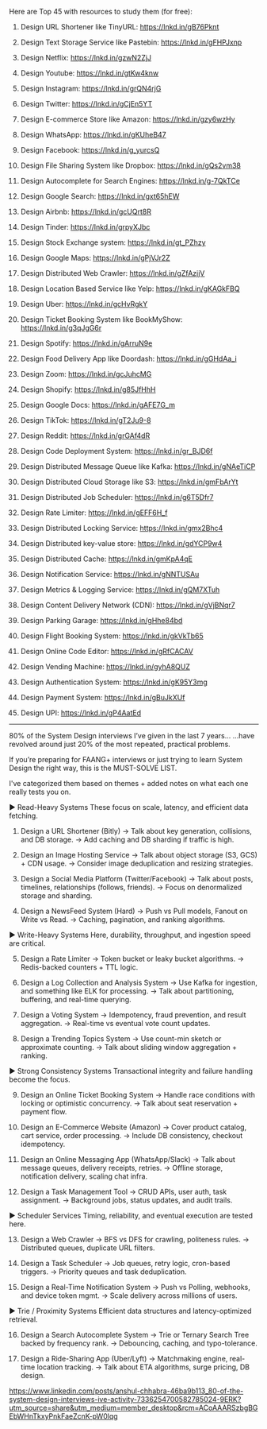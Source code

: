 Here are Top 45 with resources to study them (for free):

1) Design URL Shortener like TinyURL: https://lnkd.in/gB76Pknt

2) Design Text Storage Service like Pastebin: https://lnkd.in/gFHPJxnp

3) Design Netflix: https://lnkd.in/gzwN2ZjJ

4) Design Youtube: https://lnkd.in/gtKw4knw

5) Design Instagram: https://lnkd.in/grQN4rjG

6) Design Twitter: https://lnkd.in/gCjEn5YT

7) Design E-commerce Store like Amazon: https://lnkd.in/gzy6wzHy

8) Design WhatsApp: https://lnkd.in/gKUheB47

9) Design Facebook: https://lnkd.in/g_yurcsQ

10) Design File Sharing System like Dropbox: https://lnkd.in/gQs2vm38

11) Design Autocomplete for Search Engines: https://lnkd.in/g-7QkTCe

12) Design Google Search: https://lnkd.in/gxt65hEW

13) Design Airbnb: https://lnkd.in/gcUQrt8R

14) Design Tinder: https://lnkd.in/grpyXJbc

15) Design Stock Exchange system: https://lnkd.in/gt_PZhzy

16) Design Google Maps: https://lnkd.in/gPjVJr2Z

17) Design Distributed Web Crawler: https://lnkd.in/gZfAzjjV

18) Design Location Based Service like Yelp: https://lnkd.in/gKAGkFBQ

19) Design Uber: https://lnkd.in/gcHvRgkY

20) Design Ticket Booking System like BookMyShow: https://lnkd.in/g3qJgG6r

21) Design Spotify: https://lnkd.in/gArruN9e

22) Design Food Delivery App like Doordash: https://lnkd.in/gGHdAa_i

23) Design Zoom: https://lnkd.in/gcJuhcMG

24) Design Shopify: https://lnkd.in/g85JfHhH

25) Design Google Docs: https://lnkd.in/gAFE7G_m

26) Design TikTok: https://lnkd.in/gT2Ju9-8

27) Design Reddit: https://lnkd.in/grGAf4dR

28) Design Code Deployment System: https://lnkd.in/gr_BJD6f

29) Design Distributed Message Queue like Kafka: https://lnkd.in/gNAeTiCP

30) Design Distributed Cloud Storage like S3: https://lnkd.in/gmFbArYt

31) Design Distributed Job Scheduler: https://lnkd.in/g6T5Dfr7

32) Design Rate Limiter: https://lnkd.in/gEFF6H_f

33) Design Distributed Locking Service: https://lnkd.in/gmx2Bhc4

34) Design Distributed key-value store: https://lnkd.in/gdYCP9w4

35) Design Distributed Cache: https://lnkd.in/gmKpA4qE

36) Design Notification Service: https://lnkd.in/gNNTUSAu

37) Design Metrics & Logging Service: https://lnkd.in/gQM7XTuh

38) Design Content Delivery Network (CDN): https://lnkd.in/gVjBNqr7

39) Design Parking Garage: https://lnkd.in/gHhe84bd

40) Design Flight Booking System: https://lnkd.in/gkVkTb65

41) Design Online Code Editor: https://lnkd.in/gRfCACAV

42) Design Vending Machine: https://lnkd.in/gyhA8QUZ

43) Design Authentication System: https://lnkd.in/gK95Y3mg

44) Design Payment System: https://lnkd.in/gBuJkXUf

45) Design UPI: https://lnkd.in/gP4AatEd


*****************************************************

80% of the System Design interviews I’ve given in the last 7 years…
…have revolved around just 20% of the most repeated, practical problems.

If you’re preparing for FAANG+ interviews or just trying to learn System Design the right way, this is the MUST-SOLVE LIST.

I've categorized them based on themes + added notes on what each one really tests you on.

► Read-Heavy Systems 
These focus on scale, latency, and efficient data fetching. 
1. Design a URL Shortener (Bitly) 
 → Talk about key generation, collisions, and DB storage. 
 → Add caching and DB sharding if traffic is high.

2. Design an Image Hosting Service 
 → Talk about object storage (S3, GCS) + CDN usage. 
 → Consider image deduplication and resizing strategies.

3. Design a Social Media Platform (Twitter/Facebook) 
 → Talk about posts, timelines, relationships (follows, friends). 
 → Focus on denormalized storage and sharding.

4. Design a NewsFeed System (Hard) 
 → Push vs Pull models, Fanout on Write vs Read. 
 → Caching, pagination, and ranking algorithms.

► Write-Heavy Systems 
Here, durability, throughput, and ingestion speed are critical.

5. Design a Rate Limiter 
 → Token bucket or leaky bucket algorithms. 
 → Redis-backed counters + TTL logic.

6. Design a Log Collection and Analysis System 
 → Use Kafka for ingestion, and something like ELK for processing. 
 → Talk about partitioning, buffering, and real-time querying.

7. Design a Voting System 
 → Idempotency, fraud prevention, and result aggregation. 
 → Real-time vs eventual vote count updates.

8. Design a Trending Topics System 
 → Use count-min sketch or approximate counting. 
 → Talk about sliding window aggregation + ranking.

► Strong Consistency Systems 
Transactional integrity and failure handling become the focus.

9. Design an Online Ticket Booking System 
 → Handle race conditions with locking or optimistic concurrency. 
 → Talk about seat reservation + payment flow.

10. Design an E-Commerce Website (Amazon) 
 → Cover product catalog, cart service, order processing. 
 → Include DB consistency, checkout idempotency.

11. Design an Online Messaging App (WhatsApp/Slack) 
 → Talk about message queues, delivery receipts, retries. 
 → Offline storage, notification delivery, scaling chat infra.

12. Design a Task Management Tool 
 → CRUD APIs, user auth, task assignment. 
 → Background jobs, status updates, and audit trails.

► Scheduler Services 
Timing, reliability, and eventual execution are tested here.

13. Design a Web Crawler 
 → BFS vs DFS for crawling, politeness rules. 
 → Distributed queues, duplicate URL filters.

14. Design a Task Scheduler 
 → Job queues, retry logic, cron-based triggers. 
 → Priority queues and task deduplication.

15. Design a Real-Time Notification System 
 → Push vs Polling, webhooks, and device token mgmt. 
 → Scale delivery across millions of users.


► Trie / Proximity Systems 
Efficient data structures and latency-optimized retrieval.

16. Design a Search Autocomplete System 
 → Trie or Ternary Search Tree backed by frequency rank. 
 → Debouncing, caching, and typo-tolerance.

17. Design a Ride-Sharing App (Uber/Lyft) 
 → Matchmaking engine, real-time location tracking. 
 → Talk about ETA algorithms, surge pricing, DB design.

https://www.linkedin.com/posts/anshul-chhabra-46ba9b113_80-of-the-system-design-interviews-ive-activity-7336254700582785024-9ERK?utm_source=share&utm_medium=member_desktop&rcm=ACoAAARSzbgBGEbWHnTkxyPnkFaeZcnK-pW0lqg
